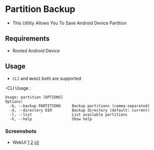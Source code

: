 # Partition Backup
- This Utility Allows You To Save Android Device Partition


## Requirements
- Rooted Android Device

## Usage

- `CLI` and `WebUI` both are supported



-CLI Usage :
```
Usage: partition [OPTIONS]
Options:
  -b, --backup PARTITIONS     Backup partitions (comma-separated)
  -d, --directory DIR         Backup directory (default: current)
  -l, --list                  List available partitions
  -h, --help                  Show help
```

### Screenshots
- WebUI
[1](./images/webui1.png)
[2](./images/webui2.png)
[cli](./images/cli.png)
